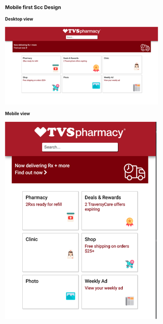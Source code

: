 ### Mobile first Scc Design

#### Desktop view

![screen 1](images/screen1.png "screen 1")

#### Mobile view

![screen 2](images/screen2.png "screen 1")
